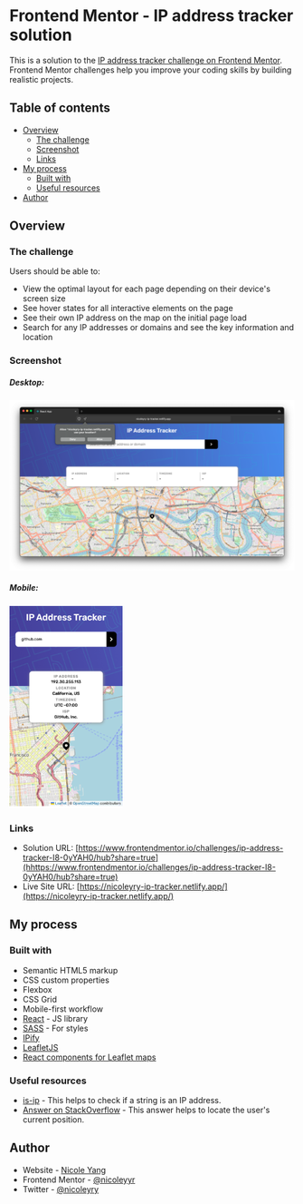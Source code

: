 # Frontend Mentor - IP address tracker solution

This is a solution to the [IP address tracker challenge on Frontend Mentor](https://www.frontendmentor.io/challenges/ip-address-tracker-I8-0yYAH0). Frontend Mentor challenges help you improve your coding skills by building realistic projects. 

## Table of contents

- [Overview](#overview)
  - [The challenge](#the-challenge)
  - [Screenshot](#screenshot)
  - [Links](#links)
- [My process](#my-process)
  - [Built with](#built-with)
  - [Useful resources](#useful-resources)
- [Author](#author)

## Overview

### The challenge

Users should be able to:

- View the optimal layout for each page depending on their device's screen size
- See hover states for all interactive elements on the page
- See their own IP address on the map on the initial page load
- Search for any IP addresses or domains and see the key information and location

### Screenshot

<div>
    <h5>Desktop: </h5>
    <img src="./src/assets/screenshots/screenshot-desktop.png" width="600"/>
</div>
<div>
    <h5>Mobile: </h5>
    <img src="./src/assets/screenshots/screenshot-mobile.png" width="200" />
</div>


### Links

- Solution URL: [https://www.frontendmentor.io/challenges/ip-address-tracker-I8-0yYAH0/hub?share=true](hhttps://www.frontendmentor.io/challenges/ip-address-tracker-I8-0yYAH0/hub?share=true)
- Live Site URL: [https://nicoleyry-ip-tracker.netlify.app/](https://nicoleyry-ip-tracker.netlify.app/)

## My process

### Built with

- Semantic HTML5 markup
- CSS custom properties
- Flexbox
- CSS Grid
- Mobile-first workflow
- [React](https://reactjs.org/) - JS library
- [SASS](https://sass-lang.com/) - For styles
- [IPify](https://geo.ipify.org/)
- [LeafletJS](https://leafletjs.com/)
- [React components for Leaflet maps](https://react-leaflet.js.org/)

### Useful resources

- [is-ip](https://github.com/sindresorhus/is-ip) - This helps to check if a string is an IP address.
- [Answer on StackOverflow](https://stackoverflow.com/questions/66500181/how-to-locate-react-leaflet-map-to-users-current-position-and-get-the-borders-f/66503808#66503808) - This answer helps to locate the user's current position.

## Author

- Website - [Nicole Yang](https://www.nicoleyry.com/)
- Frontend Mentor - [@nicoleyyr](https://www.frontendmentor.io/profile/nicoleyyr)
- Twitter - [@nicoleyry](https://twitter.com/nicoleyry)